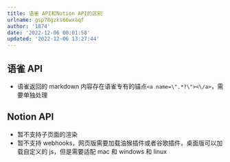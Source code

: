```yaml
---
title: 语雀 API和Notion API的区别
urlname: gsp78gzks66wxaqf
author: '1874'
date: '2022-12-06 00:01:58'
updated: '2022-12-06 13:27:44'
---
```

## 语雀 API

- 语雀返回的 markdown 内容存在语雀专有的锚点`<a name=\".*?\"><\/a>`，需要单独处理

## Notion API

- 暂不支持子页面的渲染
- 暂不支持 webhooks，网页版需要加载油猴插件或者谷歌插件，桌面版可以加载自定义的 js，但是需要适配 mac 和 windows 和 linux
